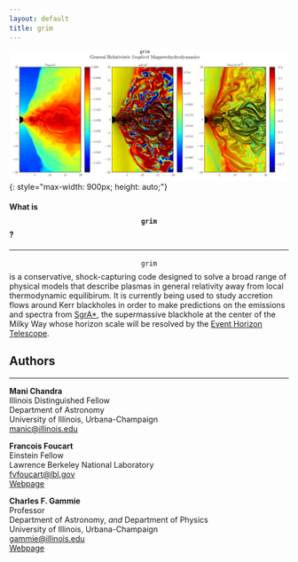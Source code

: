 ```yaml
---
layout: default
title: grim
---
```


![cover_image](EMHD_560x512_t_1400M_zoom1.png){: style="max-width: 900px; height: auto;"}

#### What is $$\mathtt{grim}$$ ?
---
$$\mathtt{grim}$$ is a conservative, shock-capturing code designed to solve a
broad range of physical models that describe plasmas in general relativity away
from local thermodynamic equilibirum. It is currently being used to study
accretion flows around Kerr blackholes in order to make predictions on the
emissions and spectra from
[SgrA\*](https://en.wikipedia.org/wiki/Sagittarius_A*), the supermassive
blackhole at the center of the Milky Way whose horizon scale will be resolved by
the [Event Horizon Telescope](http://www.eventhorizontelescope.org/).

## Authors
---
**Mani Chandra**<br>
Illinois Distinguished Fellow   
Department of Astronomy  
University of Illinois, Urbana-Champaign<br>
<manic@illinois.edu>


**Francois Foucart**<br>
Einstein Fellow  
Lawrence Berkeley National Laboratory<br>
<fvfoucart@lbl.gov><br>
[Webpage](https://sites.google.com/site/francoisfoucart/home)

**Charles F. Gammie**<br>
Professor  
Department of Astronomy, _and_ 
Department of Physics  
University of Illinois, Urbana-Champaign<br> 
<gammie@illinois.edu><br>
[Webpage](http://rainman.astro.illinois.edu/gammie/)
